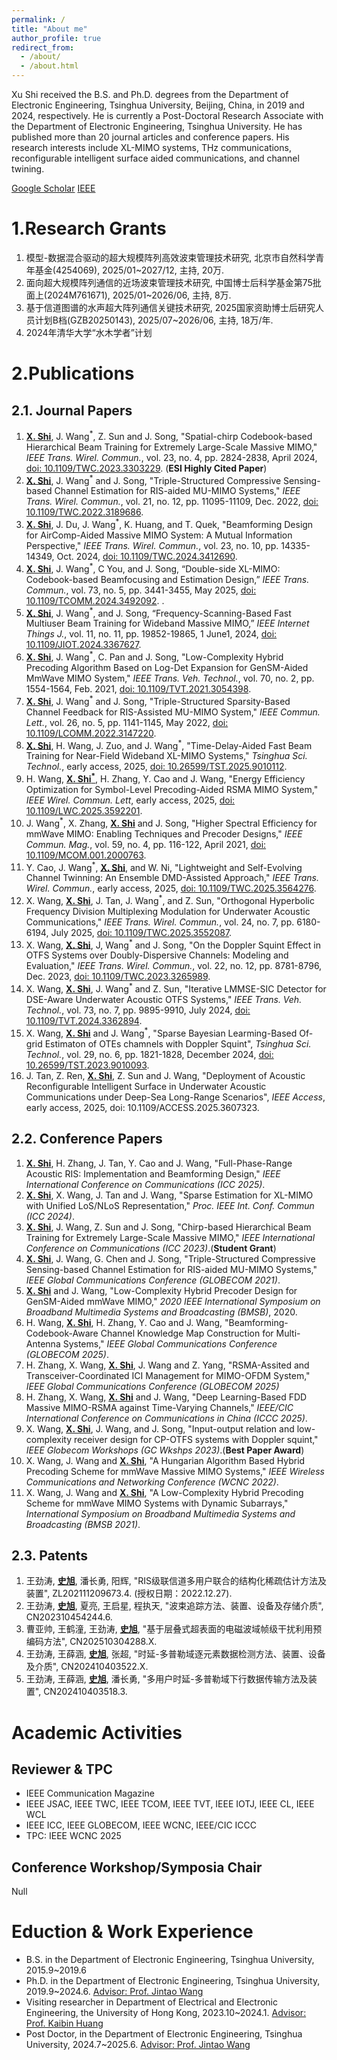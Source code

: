 ```yaml
---
permalink: /
title: "About me"
author_profile: true
redirect_from: 
  - /about/
  - /about.html
---
```


Xu Shi received the B.S. and Ph.D. degrees from the Department of Electronic Engineering, Tsinghua University, Beijing, China, in 2019 and 2024, respectively. He is currently a Post-Doctoral Research Associate with the Department of Electronic Engineering, Tsinghua University. He has published more than 20 journal articles and conference papers. His research interests include XL-MIMO systems, THz communications, reconfigurable intelligent surface aided communications, and channel twining.

[Google Scholar](https://scholar.google.com/citations?user=sE3xP34AAAAJ&hl=en) [IEEE](https://ieeexplore.ieee.org/author/37088803908)

# 1.Research Grants

1. 模型-数据混合驱动的超大规模阵列高效波束管理技术研究, 北京市自然科学青年基金(4254069), 2025/01~2027/12, 主持, 20万.
2. 面向超大规模阵列通信的近场波束管理技术研究, 中国博士后科学基金第75批面上(2024M761671), 2025/01~2026/06, 主持, 8万.
3. 基于信道图谱的水声超大阵列通信关键技术研究, 2025国家资助博士后研究人员计划B档(GZB20250143), 2025/07~2026/06, 主持, 18万/年.
4. 2024年清华大学“水木学者”计划
   
# 2.Publications

## 2.1. Journal Papers

1. <ins>**X. Shi**</ins>, J. Wang<sup>*</sup>, Z. Sun and J. Song, "Spatial-chirp Codebook-based Hierarchical Beam Training for Extremely Large-Scale Massive MIMO,"  _IEEE Trans. Wirel. Commun._, vol. 23, no. 4, pp. 2824-2838, April 2024, [doi: 10.1109/TWC.2023.3303229](https://ieeexplore.ieee.org/document/10217152). (**ESI Highly Cited Paper**) 
2. <ins>**X. Shi**</ins>, J. Wang<sup>*</sup> and J. Song, "Triple-Structured Compressive Sensing-based Channel Estimation for RIS-aided MU-MIMO Systems," _IEEE Trans. Wirel. Commun._, vol. 21, no. 12, pp. 11095-11109, Dec. 2022, [doi: 10.1109/TWC.2022.3189686](https://ieeexplore.ieee.org/document/9832554).
3. <ins>**X. Shi**</ins>, J. Du, J. Wang<sup>*</sup>, K. Huang, and T. Quek, "Beamforming Design for AirComp-Aided Massive MIMO System: A Mutual Information Perspective," _IEEE Trans. Wirel. Commun._, vol. 23, no. 10, pp. 14335-14349, Oct. 2024, [doi: 10.1109/TWC.2024.3412690](https://ieeexplore.ieee.org/document/10562210).
4. <ins>**X. Shi**</ins>, J. Wang<sup>*</sup>, C You, and J. Song, “Double-side XL-MIMO: Codebook-based Beamfocusing and Estimation Design,” _IEEE Trans. Commun._, vol. 73, no. 5, pp. 3441-3455, May 2025, [doi: 10.1109/TCOMM.2024.3492092](https://ieeexplore.ieee.org/document/10744553). .
5. <ins>**X. Shi**</ins>, J. Wang<sup>*</sup>, and J. Song, “Frequency-Scanning-Based Fast Multiuser Beam Training for Wideband Massive MIMO,”  _IEEE Internet Things J._, vol. 11, no. 11, pp. 19852-19865, 1 June1, 2024, [doi: 10.1109/JIOT.2024.3367627](https://ieeexplore.ieee.org/document/10440417).
6. <ins>**X. Shi**</ins>, J. Wang<sup>*</sup>, C. Pan and J. Song, "Low-Complexity Hybrid Precoding Algorithm Based on Log-Det Expansion for GenSM-Aided MmWave MIMO System," _IEEE Trans. Veh. Technol._, vol. 70, no. 2, pp. 1554-1564, Feb. 2021, [doi: 10.1109/TVT.2021.3054398](https://ieeexplore.ieee.org/document/9336239).
7. <ins>**X. Shi**</ins>, J. Wang<sup>*</sup> and J. Song, "Triple-Structured Sparsity-Based Channel Feedback for RIS-Assisted MU-MIMO System," _IEEE Commun. Lett._, vol. 26, no. 5, pp. 1141-1145, May 2022, [doi: 10.1109/LCOMM.2022.3147220](https://ieeexplore.ieee.org/abstract/document/9695409).
8. <ins>**X. Shi**</ins>, H. Wang, J. Zuo, and J. Wang<sup>*</sup>, "Time-Delay-Aided Fast Beam Training for Near-Field Wideband XL-MIMO Systems," _Tsinghua Sci. Technol._, early access, 2025, [doi: 10.26599/TST.2025.9010112](https://doi.org/10.26599/TST.2025.9010112).
9. H. Wang, <ins>**X. Shi<sup>*</sup>**</ins>, H. Zhang, Y. Cao and J. Wang, "Energy Efficiency Optimization for Symbol-Level Precoding-Aided RSMA MIMO System," _IEEE Wirel. Commun. Lett_, early access, 2025, [doi: 10.1109/LWC.2025.3592201](https://ieeexplore.ieee.org/abstract/document/11096071).
10. J. Wang<sup>*</sup>, X. Zhang, <ins>**X. Shi**</ins> and J. Song, "Higher Spectral Efficiency for mmWave MIMO: Enabling Techniques and Precoder Designs," _IEEE Commun. Mag._, vol. 59, no. 4, pp. 116-122, April 2021, [doi: 10.1109/MCOM.001.2000763](https://ieeexplore.ieee.org/document/9433528).
11. Y. Cao, J. Wang<sup>*</sup>, <ins>**X. Shi**</ins>, and W. Ni, "Lightweight and Self-Evolving Channel Twinning: An Ensemble DMD-Assisted Approach," _IEEE Trans. Wirel. Commun._, early access, 2025, [doi: 10.1109/TWC.2025.3564276](https://ieeexplore.ieee.org/document/10982442).
12. X. Wang, <ins>**X. Shi**</ins>, J. Tan, J. Wang<sup>*</sup>, and Z. Sun, "Orthogonal Hyperbolic Frequency Division Multiplexing Modulation for Underwater Acoustic Communications," _IEEE Trans. Wirel. Commun._, vol. 24, no. 7, pp. 6180-6194, July 2025, [doi: 10.1109/TWC.2025.3552087](https://ieeexplore.ieee.org/document/10943269).
13. X. Wang, <ins>**X. Shi**</ins>, J, Wang<sup>*</sup> and J. Song, "On the Doppler Squint Effect in OTFS Systems over Doubly-Dispersive Channels: Modeling and Evaluation,"  _IEEE Trans. Wirel. Commun._, vol. 22, no. 12, pp. 8781-8796, Dec. 2023, [doi: 10.1109/TWC.2023.3265989](https://ieeexplore.ieee.org/document/10103827).
14. X. Wang, <ins>**X. Shi**</ins>, J. Wang<sup>*</sup> and Z. Sun, "Iterative LMMSE-SIC Detector for DSE-Aware Underwater Acoustic OTFS Systems," _IEEE Trans. Veh. Technol._, vol. 73, no. 7, pp. 9895-9910, July 2024, [doi: 10.1109/TVT.2024.3362894](https://ieeexplore.ieee.org/document/10423132).
15. X. Wang, <ins>**X. Shi**</ins> and J. Wang<sup>*</sup>, "Sparse Bayesian Learming-Based Of-grid Estimaton of OTEs chamnels with Doppler Squint", _Tsinghua Sci. Technol._, vol. 29, no. 6, pp. 1821-1828, December 2024, [doi: 10.26599/TST.2023.9010093](https://ieeexplore.ieee.org/document/10475894).
16. J. Tan, Z. Ren, <ins>**X. Shi**</ins>, Z. Sun and J. Wang, "Deployment of Acoustic Reconfigurable Intelligent Surface in Underwater Acoustic Communications under Deep-Sea Long-Range Scenarios", _IEEE Access_, early access, 2025, doi: 10.1109/ACCESS.2025.3607323.


## 2.2. Conference Papers


1. <ins>**X. Shi**</ins>, H. Zhang, J. Tan, Y. Cao and J. Wang, "Full-Phase-Range Acoustic RIS: Implementation and Beamforming Design," _IEEE International Conference on Communications (ICC 2025)_.
2. <ins>**X. Shi**</ins>, X. Wang, J. Tan and J. Wang, "Sparse Estimation for XL-MIMO with Unified LoS/NLoS Representation," _Proc. IEEE Int. Conf. Commun (ICC 2024)_.
3. <ins>**X. Shi**</ins>, J. Wang, Z. Sun and J. Song, "Chirp-based Hierarchical Beam Training for Extremely Large-Scale Massive MIMO," _IEEE International Conference on Communications (ICC 2023)_.(**Student Grant**)
4. <ins>**X. Shi**</ins>, J. Wang, G. Chen and J. Song, "Triple-Structured Compressive Sensing-based Channel Estimation for RIS-aided MU-MIMO Systems," _IEEE Global Communications Conference (GLOBECOM 2021)_.
5. <ins>**X. Shi**</ins> and J. Wang, "Low-Complexity Hybrid Precoder Design for GenSM-Aided mmWave MIMO," _2020 IEEE International Symposium on Broadband Multimedia Systems and Broadcasting (BMSB)_, 2020.
6. H. Wang, <ins>**X. Shi**</ins>, H. Zhang, Y. Cao and J. Wang, "Beamforming-Codebook-Aware Channel Knowledge Map Construction for Multi-Antenna Systems," _IEEE Global Communications Conference (GLOBECOM 2025)_.
7. H. Zhang, X. Wang, <ins>**X. Shi**</ins>, J. Wang and Z. Yang, "RSMA-Assited and Transceiver-Coordinated ICI Management for MIMO-OFDM System," _IEEE Global Communications Conference (GLOBECOM 2025)_
8. H. Zhang, X. Wang, <ins>**X. Shi**</ins> and J. Wang, "Deep Learning-Based FDD Massive MIMO-RSMA against Time-Varying Channels," _IEEE/CIC International Conference on Communications in China (ICCC 2025)_.
9. X. Wang, <ins>**X. Shi**</ins>, J. Wang, and J. Song, "Input-output relation and low-complexity receiver design for CP-OTFS systems with Doppler squint," _IEEE Globecom Workshops (GC Wkshps 2023)_.(**Best Paper Award**)
10. X. Wang, J. Wang and <ins>**X. Shi**</ins>, "A Hungarian Algorithm Based Hybrid Precoding Scheme for mmWave Massive MIMO Systems," _IEEE Wireless Communications and Networking Conference (WCNC 2022)_.
11. X. Wang, J. Wang and <ins>**X. Shi**</ins>, "A Low-Complexity Hybrid Precoding Scheme for mmWave MIMO Systems with Dynamic Subarrays," _International Symposium on Broadband Multimedia Systems and Broadcasting (BMSB 2021)_.

## 2.3. Patents

1. 王劲涛, <ins>**史旭**</ins>, 潘长勇, 阳辉, "RIS级联信道多用户联合的结构化稀疏估计方法及装置", ZL202111209673.4. (授权日期：2022.12.27).
2. 王劲涛, <ins>**史旭**</ins>, 夏亮, 王启星, 程执天, "波束追踪方法、装置、设备及存储介质", CN202310454244.6.
3. 曹亚帅, 王鹤潼, 王劲涛, <ins>**史旭**</ins>, "基于层叠式超表面的电磁波域帧级干扰利用预编码方法", CN202510304288.X.
4. 王劲涛, 王薛涵, <ins>**史旭**</ins>, 张超, "时延-多普勒域逐元素数据检测方法、装置、设备及介质", CN202410403522.X.
5. 王劲涛, 王薛涵, <ins>**史旭**</ins>, 潘长勇, "多用户时延-多普勒域下行数据传输方法及装置", CN202410403518.3.

# Academic Activities

## Reviewer & TPC
- IEEE Communication Magazine
- IEEE JSAC, IEEE TWC, IEEE TCOM, IEEE TVT, IEEE IOTJ, IEEE CL, IEEE WCL
- IEEE ICC, IEEE GLOBECOM, IEEE WCNC, IEEE/CIC ICCC
- TPC: IEEE WCNC 2025

## Conference Workshop/Symposia Chair
Null

# Eduction & Work Experience
- B.S. in the Department of Electronic Engineering, Tsinghua University, 2015.9~2019.6
- Ph.D. in the Department of Electronic Engineering, Tsinghua University, 2019.9~2024.6. [Advisor: Prof. Jintao Wang](https://www.ee.tsinghua.edu.cn/en/info/1058/1241.htm)
- Visiting researcher in Department of Electrical and Electronic Engineering, the University of Hong Kong, 2023.10~2024.1.  [Advisor: Prof. Kaibin Huang](https://www.eee.hku.hk/people/huangkb/)
- Post Doctor, in the Department of Electronic Engineering, Tsinghua University, 2024.7~2025.6. [Advisor: Prof. Jintao Wang](https://www.ee.tsinghua.edu.cn/en/info/1058/1241.htm)


